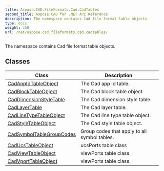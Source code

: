```yaml
---
title: Aspose.CAD.FileFormats.Cad.CadTables
second_title: Aspose.CAD for .NET API Reference
description: The namespace contains Cad file format table objects
type: docs
weight: 350
url: /net/aspose.cad.fileformats.cad.cadtables/
---
```

The namespace contains Cad file format table objects.

## Classes

| Class | Description |
| --- | --- |
| [CadAppIdTableObject](./cadappidtableobject/) | The Cad app id table. |
| [CadBlockTableObject](./cadblocktableobject/) | The Cad block table object. |
| [CadDimensionStyleTable](./caddimensionstyletable/) | The Cad dimension style table. |
| [CadLayerTable](./cadlayertable/) | The Cad layer table. |
| [CadLineTypeTableObject](./cadlinetypetableobject/) | The Cad line type table object. |
| [CadStyleTableObject](./cadstyletableobject/) | The Cad style table object. |
| [CadSymbolTableGroupCodes](./cadsymboltablegroupcodes/) | Group codes that apply to all symbol tables. |
| [CadUcsTableObject](./caducstableobject/) | ucsPorts table class |
| [CadViewTableObject](./cadviewtableobject/) | viewPorts table class |
| [CadVportTableObject](./cadvporttableobject/) | viewPorts table class |


